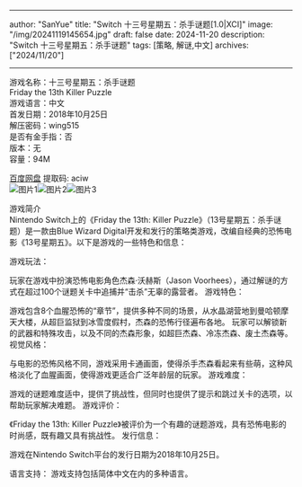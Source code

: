 
---
author: "SanYue"
title: "Switch 十三号星期五：杀手谜题[1.0|XCI]"
image: "/img/20241119145654.jpg"
draft: false
date: 2024-11-20
description: "Switch 十三号星期五：杀手谜题"
tags: [策略, 解谜,中文]
archives: ["2024/11/20"]

---

游戏名称：十三号星期五：杀手谜题   
Friday the 13th Killer Puzzle    
游戏语言：中文  
首发日期：2018年10月25日  
解压密码：wing515  
是否有金手指：否  
版本：无   
容量：94M

[百度网盘](https://pan.baidu.com/s/1PH_vegI4Wicq120DhtkcvA) 提取码: aciw  
![图片1](/img/6a3684.jpg)![图片2](/img/a07584.jpg)![图片3](/img/c756f9.jpg)  

游戏简介  
Nintendo Switch上的《Friday the 13th: Killer Puzzle》（13号星期五：杀手谜题）是一款由Blue Wizard Digital开发和发行的策略类游戏，改编自经典的恐怖电影《13号星期五》。以下是游戏的一些特色和信息：

游戏玩法：

玩家在游戏中扮演恐怖电影角色杰森·沃赫斯（Jason Voorhees），通过解谜的方式在超过100个谜题关卡中追捕并“击杀”无辜的露营者。
游戏特色：

游戏包含8个血腥恐怖的“章节”，提供多种不同的场景，从水晶湖营地到曼哈顿摩天大楼，从超巨监狱到冰雪度假村，杰森的恐怖行径遍布各地。
玩家可以解锁新的武器和特殊攻击，以及不同的杰森形象，如超巨杰森、冷冻杰森、废土杰森等。
视觉风格：

与电影的恐怖风格不同，游戏采用卡通画面，使得杀手杰森看起来有些萌，这种风格淡化了血腥画面，使得游戏更适合广泛年龄层的玩家。
游戏难度：

游戏的谜题难度适中，提供了挑战性，但同时也提供了提示和跳过关卡的选项，以帮助玩家解决难题。
游戏评价：

《Friday the 13th: Killer Puzzle》被评价为一个有趣的谜题游戏，具有恐怖电影的时尚感，既有趣又具有挑战性。
发行信息：

游戏在Nintendo Switch平台的发行日期为2018年10月25日。

语言支持：
游戏支持包括简体中文在内的多种语言。
